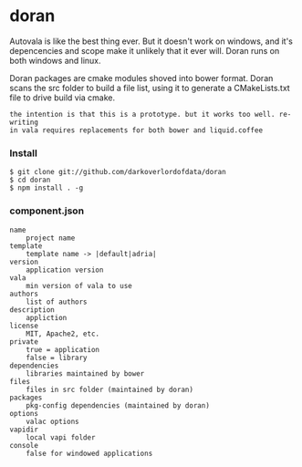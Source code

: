 # doran

Autovala is like the best thing ever. But it doesn't work on windows, and it's depencencies and scope make it unlikely that it ever will. Doran runs on both windows
and linux.

Doran packages are cmake modules shoved into bower format. Doran scans the src folder to build a file list, using it to generate a CMakeLists.txt file to drive build via cmake.

    the intention is that this is a prototype. but it works too well. re-writing
    in vala requires replacements for both bower and liquid.coffee


### Install
    $ git clone git://github.com/darkoverlordofdata/doran
    $ cd doran
    $ npm install . -g

### component.json
    name
        project name
    template
        template name -> |default|adria|
    version
        application version
    vala
        min version of vala to use
    authors
        list of authors
    description
        appliction
    license
        MIT, Apache2, etc.
    private
        true = application
        false = library
    dependencies
        libraries maintained by bower
    files
        files in src folder (maintained by doran)
    packages
        pkg-config dependencies (maintained by doran)
    options
        valac options
    vapidir
        local vapi folder
    console
        false for windowed applications

